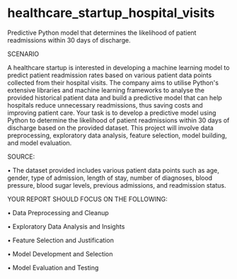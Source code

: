 # healthcare_startup_hospital_visits
Predictive Python model that determines the likelihood of patient readmissions within 30 days of discharge.

SCENARIO  
     
A healthcare startup is interested in developing a machine learning model to predict patient readmission rates based on various patient data points collected from their hospital visits. The company aims to utilise Python's extensive libraries and machine learning frameworks to analyse the provided historical patient data and build a predictive model that can help hospitals reduce unnecessary readmissions, thus saving costs and improving patient care.
Your task is to develop a predictive model using Python to determine the likelihood of patient readmissions within 30 days of discharge based on the provided dataset. This project will involve data preprocessing, exploratory data analysis, feature selection, model building, and model evaluation.

SOURCE:

• The dataset provided includes various patient data points such as age, gender, type of admission, length of stay, number of diagnoses, blood pressure, blood sugar levels, previous admissions, and readmission status.

YOUR REPORT SHOULD FOCUS ON THE FOLLOWING:

• Data Preprocessing and Cleanup

• Exploratory Data Analysis and Insights

• Feature Selection and Justification

• Model Development and Selection

• Model Evaluation and Testing
